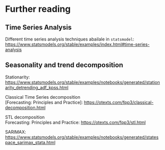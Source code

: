 # Further reading

## Time Series Analysis

Different time series analysis techniques abailale in `statsmodel`: https://www.statsmodels.org/stable/examples/index.html#time-series-analysis


## Seasonality and trend decomposition

Stationarity: https://www.statsmodels.org/stable/examples/notebooks/generated/stationarity_detrending_adf_kpss.html

Classical Time Series decomposition  
[Forecasting: Principles and Practice]: https://otexts.com/fpp3/classical-decomposition.html

STL decomposition  
Forecasting: Principles and Practice: https://otexts.com/fpp3/stl.html

SARIMAX: https://www.statsmodels.org/stable/examples/notebooks/generated/statespace_sarimax_stata.html

  